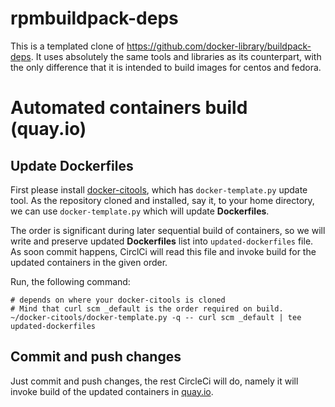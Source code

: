 # rpmbuildpack-deps

This is a templated clone of https://github.com/docker-library/buildpack-deps. It uses absolutely the same tools and libraries as its counterpart, with the only difference that it is intended to build images for centos and fedora.

# Automated containers build (quay.io)

## Update Dockerfiles

First please install [docker-citools](https://github.com/dennybaa/docker-citools), which has `docker-template.py` update tool. As the repository cloned and installed, say it, to your home directory, we can use `docker-template.py` which will update **Dockerfiles**.

The order is significant during later sequential build of containers, so we will write and preserve updated **Dockerfiles** list into `updated-dockerfiles` file. As soon commit happens, CirclCi will read this file and invoke build for the updated containers in the given order.

Run, the following command:

```
# depends on where your docker-citools is cloned
# Mind that curl scm _default is the order required on build. 
~/docker-citools/docker-template.py -q -- curl scm _default | tee updated-dockerfiles
```

## Commit and push changes

Just commit and push changes, the rest CircleCi will do, namely it will invoke build of the updated containers in [quay.io](https://quay.io).
